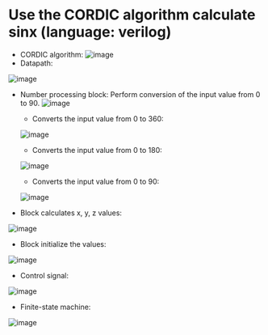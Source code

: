 # Use the CORDIC algorithm calculate sinx (language: verilog)
* CORDIC algorithm:
![image](https://user-images.githubusercontent.com/67142437/117984342-f8111200-b361-11eb-91d7-8a99fb9b3ed3.png)
* Datapath:

![image](https://user-images.githubusercontent.com/67142437/117990377-5260a180-b367-11eb-828a-82e61dbc6e50.png)
* Number processing block: Perform conversion of the input value from 0 to 90.
![image](https://user-images.githubusercontent.com/67142437/117985651-19bec900-b363-11eb-81bc-d1995bed27d5.png)
  * Converts the input value from 0 to 360:
  
  ![image](https://user-images.githubusercontent.com/67142437/117988233-6b685300-b365-11eb-952e-3486d678f810.png)
  * Converts the input value from 0 to 180:
  
  ![image](https://user-images.githubusercontent.com/67142437/117987815-07de2580-b365-11eb-95b3-3d6ae878e383.png)
  * Converts the input value from 0 to 90:
  
  ![image](https://user-images.githubusercontent.com/67142437/117987672-e715d000-b364-11eb-864c-d799402b85f3.png)
* Block calculates x, y, z values:

![image](https://user-images.githubusercontent.com/67142437/117988659-d3b73480-b365-11eb-83b5-79fed457092c.png)
* Block initialize the values:

![image](https://user-images.githubusercontent.com/67142437/117990298-3b21b400-b367-11eb-943d-7e5bee95cc79.png)
* Control signal:

![image](https://user-images.githubusercontent.com/67142437/117990630-86d45d80-b367-11eb-8c5b-6014d2107c04.png)
* Finite-state machine:

![image](https://user-images.githubusercontent.com/67142437/117990673-92278900-b367-11eb-9ae4-c38f0d86a1e1.png)
